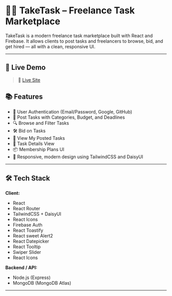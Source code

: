 # 🧑‍💻 TakeTask – Freelance Task Marketplace

TakeTask is a modern freelance task marketplace built with React and Firebase. It allows clients to post tasks and freelancers to browse, bid, and get hired — all with a clean, responsive UI.

---
## 🚀 Live Demo

> 🔗 [Live Site](https://take-task-marketplace-77c6d4.netlify.app/)

## 📚 Features

- 👤 User Authentication (Email/Password, Google, GitHub)
- 📝 Post Tasks with Categories, Budget, and Deadlines
- 🔍 Browse and Filter Tasks
- 🛠 Bid on Tasks
- 💼 View My Posted Tasks
- 💬 Task Details View
- 📦 Membership Plans UI
- 🎨 Responsive, modern design using TailwindCSS and DaisyUI

---

## 🛠 Tech Stack

**Client:**
- React
- React Router
- TailwindCSS + DaisyUI
- React Icons
- Firebase Auth
- React Toastify
- React sweet Alert2
- React Datepicker
- React Tooltip
- Swiper Slider
- React Icons

**Backend / API:**
- Node.js (Express)
- MongoDB (MongoDB Atlas)

---

